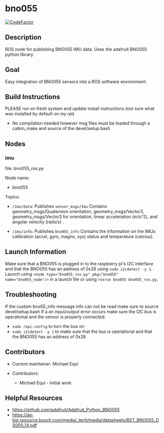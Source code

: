 # bno055

[![CodeFactor](https://www.codefactor.io/repository/github/bytesrobotics/bno055/badge)](https://www.codefactor.io/repository/github/bytesrobotics/bno055)

## Description

ROS node for publishing BNO055 IMU data. Uses the adafruit BNO055 python library.

## Goal

Easy integration of BNO055 sensors into a ROS software environment.

## Build Instructions

PLEASE run on fresh system and update install instructions (not sure what was installed by default on my rpi)

* No compilation needed however msg files must be loaded through a catkin_make and source of the devel/setup.bash


## Nodes

### imu

file: bno055_ros.py

Node name:
* bno055

Topics:

* `/imu/data`:
  Publishes `sensor_msgs/Imu` Contains geometry_msgs/Quaternion orientation, geometry_msgs/Vector3, geometry_msgs/Vector3 for orientation, linear acceleration (m/s^2), and angular velocity (rads/s) .

* `/imu/info`:
  Publishes `bno055_info` Contains the information on the IMUs calibration (accel, gyro, magno, sys) status and temperature (celcius).

## Launch Information

Make sure that a BNO055 is plugged in to the raspberry pi's I2C interface and that the BNO055 has an address of 0x28 using `sudo i2cdetect -y 1`. Launch using `<node type="bno055_ros.py" pkg="bno055" name="bno055_node"/>` in a launch file or using `rosrun bno055 bno055_ros.py`.


## Troubleshooting

If the custom bno55_info message info can not be read make sure to source devel/setup.bash
If a an input/output error occurs make sure the I2C bus is operational and the sensor is properly connected:
* `sudo rapi-config` to turn the bus on
* `sudo i2cdetect -y 1` to make sure that the bus is operational and that the BNO055 has an address of 0x28

## Contributors

* Current maintainer: Michael Equi

* Contributors:
  * Michael Equi - initial work

## Helpful Resources

* https://github.com/adafruit/Adafruit_Python_BNO055
* https://ae-bst.resource.bosch.com/media/_tech/media/datasheets/BST_BNO055_DS000_14.pdf

